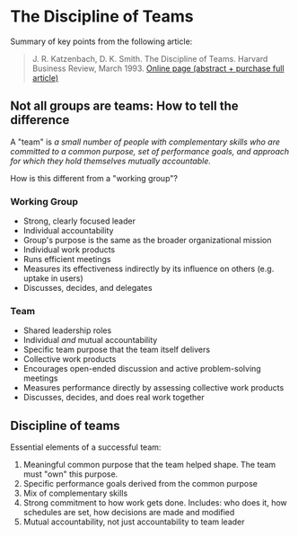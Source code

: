 # The Discipline of Teams

Summary of key points from the following article:

> J. R. Katzenbach, D. K. Smith. The Discipline of Teams. Harvard Business Review, March 1993. [Online page (abstract + purchase full article)](https://hbr.org/product/discipline-of-teams-hbr-bestseller/R0507P-PDF-ENG)

## Not all groups are teams: How to tell the difference

A "team" is *a small number of people with complementary skills who are committed to a common purpose, set of performance goals, and approach for which they hold themselves mutually accountable.*

How is this different from a "working group"?

### Working Group

- Strong, clearly focused leader
- Individual accountability
- Group's purpose is the same as the broader organizational mission
- Individual work products
- Runs efficient meetings
- Measures its effectiveness indirectly by its influence on others (e.g. uptake in users)
- Discusses, decides, and delegates

### Team

- Shared leadership roles
- Individual _and_ mutual accountability
- Specific team purpose that the team itself delivers
- Collective work products
- Encourages open-ended discussion and active problem-solving meetings
- Measures performance directly by assessing collective work products
- Discusses, decides, and does real work together

## Discipline of teams

Essential elements of a successful team:

1. Meaningful common purpose that the team helped shape. The team must "own" this purpose.
2. Specific performance goals derived from the common purpose
3. Mix of complementary skills
4. Strong commitment to how work gets done. Includes: who does it, how schedules are set, how decisions are made and modified
5. Mutual accountability, not just accountability to team leader
